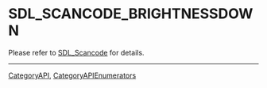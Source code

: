 # SDL_SCANCODE_BRIGHTNESSDOWN

Please refer to [SDL_Scancode](SDL_Scancode) for details.

----
[CategoryAPI](CategoryAPI), [CategoryAPIEnumerators](CategoryAPIEnumerators)

